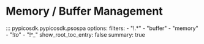 # Memory / Buffer Management
<!-- Copyright (C) 2025-2025 Pico Technology Ltd. See LICENSE file for terms. -->

::: pypicosdk.pypicosdk.psospa
    options:
        filters:
        - "!.*"
        - "buffer"
        - "memory"
        - "!_to_"
        - "!^_"
        show_root_toc_entry: false
        summary: true